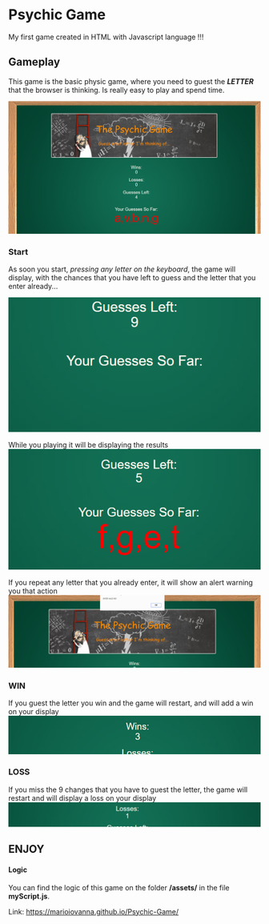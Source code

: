 # Psychic Game

My first game created in HTML with Javascript language !!!

## Gameplay

This game is the basic physic game, where you need to guest the **_LETTER_** that the browser is thinking. Is really easy to play and spend time.

![alt text](https://github.com/marioiovanna/Psychic-Game/blob/master/assets/img/work.png "Main")

### Start
As soon you start, *pressing any letter on the keyboard*, the game will display, with the chances that you have left to guess and the letter that you enter already...

 ![alt text](https://github.com/marioiovanna/Psychic-Game/blob/master/assets/img/start.png "start")


While you playing it will be displaying the results ![alt text](https://github.com/marioiovanna/Psychic-Game/blob/master/assets/img/left.png "playing")


If you repeat any letter that you already enter, it will show an alert warning you that action ![alt text](https://github.com/marioiovanna/Psychic-Game/blob/master/assets/img/error.PNG "alert")

### WIN
If you guest the letter you win and the game will restart, and will add a win on your display ![alt text](https://github.com/marioiovanna/Psychic-Game/blob/master/assets/img/win.png "Win")

### LOSS
If you miss the 9 changes that you have to guest the letter, the game will restart and will display a loss on your display ![alt text](https://github.com/marioiovanna/Psychic-Game/blob/master/assets/img/loss.png "Loss")


## ENJOY
#### Logic
You can find the logic of this game on the folder **/assets/** in the file **myScript.js**.



Link: https://marioiovanna.github.io/Psychic-Game/




